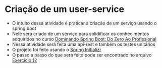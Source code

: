 # Criação de um user-service

 - O intuito dessa atividade é praticar a criação de um serviço usando o spring boot
 - Nele será criado de um serviço para solidificar os conhecimentos adquiridos no curso [Dominando Spring Boot: Do Zero Ao Profissional](https://premium.devdojo.academy/course/dominando-spring-boot)
 - Nessa atividade será feita uma api-rest e também os testes unitários
 - O projeto foi feito usando o [Spring Initializr](https://start.spring.io/)
 - O passo a passo do que será feito pode ser encontrado no arquivo [Exercício 12](Exercise12.md)

